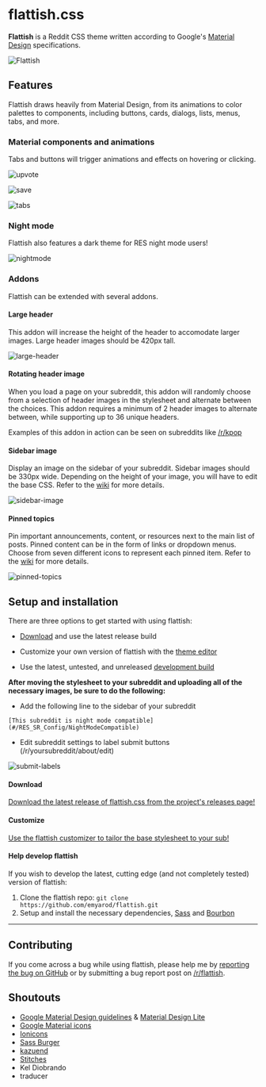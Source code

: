 # flattish.css
**Flattish** is a Reddit CSS theme written according to Google's [Material Design](https://www.google.com/design/spec/material-design/introduction.html) specifications.

![Flattish](http://i.imgur.com/m0eTQm5.png)

## Features

Flattish draws heavily from Material Design, from its animations to color palettes to components, including buttons, cards, dialogs, lists, menus, tabs, and more.

### Material components and animations

Tabs and buttons will trigger animations and effects on hovering or clicking.

![upvote](https://i.imgur.com/HPRckzs.gif)

![save](http://i.imgur.com/W9wcwxm.gif)

![tabs](http://i.imgur.com/eMeCe1Q.gif)

### Night mode

Flattish also features a dark theme for RES night mode users!

![nightmode](http://i.imgur.com/JCMF8ZG.png)

### Addons

Flattish can be extended with several addons.

#### Large header

This addon will increase the height of the header to accomodate larger images. Large header images should be 420px tall.

![large-header](http://i.imgur.com/rm0kYL7.png)

#### Rotating header image

When you load a page on your subreddit, this addon will randomly choose from a selection of header images in the stylesheet and alternate between the choices. This addon requires a minimum of 2 header images to alternate between, while supporting up to 36 unique headers.

Examples of this addon in action can be seen on subreddits like [/r/kpop](https://www.reddit.com/r/kpop)

#### Sidebar image

Display an image on the sidebar of your subreddit. Sidebar images should be 330px wide. Depending on the height of your image, you will have to edit the base CSS. Refer to the [wiki](https://github.com/emyarod/flattish/wiki) for more details.

![sidebar-image](http://i.imgur.com/RFUU8Pf.gif)

#### Pinned topics

Pin important announcements, content, or resources next to the main list of posts. Pinned content can be in the form of links or dropdown menus. Choose from seven different icons to represent each pinned item. Refer to the [wiki](https://github.com/emyarod/flattish/wiki) for more details.

![pinned-topics](http://i.imgur.com/sskt1M3.gif)

## Setup and installation

There are three options to get started with using flattish:

* [Download](#download) and use the latest release build

* Customize your own version of flattish with the [theme editor](#customize)

* Use the latest, untested, and unreleased [development build](#help-develop-flattish)

**After moving the stylesheet to your subreddit and uploading all of the necessary images, be sure to do the following:**

* Add the following line to the sidebar of your subreddit

`[This subreddit is night mode compatible](#/RES_SR_Config/NightModeCompatible)`

* Edit subreddit settings to label submit buttons (/r/yoursubreddit/about/edit)

![submit-labels](http://i.imgur.com/62oZlBf.png)

#### Download

[Download the latest release of flattish.css from the project's releases page!](https://github.com/emyarod/flattish/releases)

#### Customize

[Use the flattish customizer to tailor the base stylesheet to your sub!](http://emyarod.github.io/flattish/)

#### Help develop flattish

If you wish to develop the latest, cutting edge (and not completely tested) version of flattish:

1. Clone the flattish repo: `git clone https://github.com/emyarod/flattish.git`
2. Setup and install the necessary dependencies, [Sass](https://github.com/sass/sass) and [Bourbon](http://bourbon.io/)

---

## Contributing

If you come across a bug while using flattish, please help me by [reporting the bug on GitHub](https://github.com/emyarod/flattish/issues) or by submitting a bug report post on [/r/flattish](https://www.reddit.com/r/flattish).

## Shoutouts

* [Google Material Design guidelines](https://www.google.com/design/spec/material-design/introduction.html) & [Material Design Lite](https://github.com/google/material-design-lite)
* [Google Material icons](https://design.google.com/icons/)
* [Ionicons](http://ionicons.com/)
* [Sass Burger](https://github.com/jorenvanhee/sass-burger)
* [kazuend](https://twitter.com/kazuend)
* [Stitches](https://github.com/draeton/stitches)
* Kel Diobrando
* traducer